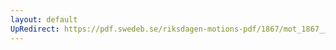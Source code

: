 ```yaml
---
layout: default
UpRedirect: https://pdf.swedeb.se/riksdagen-motions-pdf/1867/mot_1867__ak__00175/mot_1867__ak__00175_001.pdf
---
```


